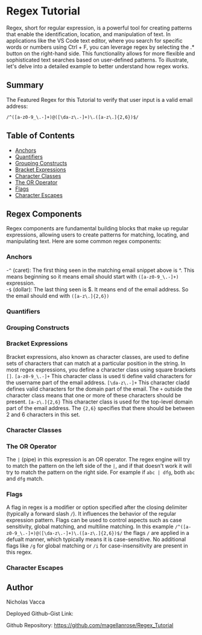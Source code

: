 # Regex Tutorial

Regex, short for regular expression, is a powerful tool for creating patterns that enable the identification, location, and manipulation of text. In applications like the VS Code text editor, where you search for specific words or numbers using Ctrl + F, you can leverage regex by selecting the .* button on the right-hand side. This functionality allows for more flexible and sophisticated text searches based on user-defined patterns. To illustrate, let's delve into a detailed example to better understand how regex works.

## Summary

The Featured Regex for this Tutorial to verify that user input is a valid email address:

`/^([a-z0-9_\.-]+)@([\da-z\.-]+)\.([a-z\.]{2,6})$/`

## Table of Contents

- [Anchors](#anchors)
- [Quantifiers](#quantifiers)
- [Grouping Constructs](#grouping-constructs)
- [Bracket Expressions](#bracket-expressions)
- [Character Classes](#character-classes)
- [The OR Operator](#the-or-operator)
- [Flags](#flags)
- [Character Escapes](#character-escapes)

## Regex Components

Regex components are fundamental building blocks that make up regular expressions, allowing users to create patterns for matching, locating, and manipulating text. Here are some common regex components:

### Anchors
-`^` (caret): The first thing seen in the matching email snippet above is ^. This means beginning so it means email should start with `([a-z0-9_\.-]+)` expression.</br>
-`$` (dollar): The last thing seen is $. It means end of the email address. So the email should end with `([a-z\.]{2,6})`
### Quantifiers

### Grouping Constructs

### Bracket Expressions
Bracket expressions, also known as character classes, are used to define sets of characters that can match at a particular position in the string. In most regex expressions, you define a character class using square brackets `[]`. `[a-z0-9_\.-]+` This character class is used ti define valid characters for the username part of the email address. `[\da-z\.-]+` This character cladd defines valid characters for the domain part of the email. The `+` outside the character class means that one or more of these characters should be present. `[a-z\.]{2,6}` This character class is used for the top-level domain part of the email address. The `{2,6}` specifies that there should be between 2 and 6 characters in this set.

### Character Classes

### The OR Operator
The `|` (pipe) in this expression is an OR operator. The regex engine will try to match the pattern on the left side of the `|`, and if that doesn't work it will try to match the pattern on the right side. For example if `abc | dfg`, both `abc` and `dfg` match.
### Flags
A flag in regex is a modifier or option specified after the closing delimiter (typically a forward slash `/`). It influences the behavior of the regular expression pattern. Flags can be used to control aspects such as case sensitivity, global matching, and multiline matching. In this example `/^([a-z0-9_\.-]+)@([\da-z\.-]+)\.([a-z\.]{2,6})$/` the flags `/` are applied in a defualt manner, which typically means it is case-sensitive. No additional flags like `/g` for global matching or `/i` for case-insensitivity are present in this regex.

### Character Escapes

## Author

Nicholas Vacca

Deployed Github-Gist Link:

Github Repository: https://github.com/magellanrose/Regex_Tutorial 
